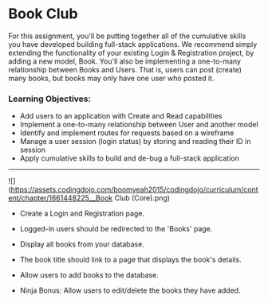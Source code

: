

Book Club
=========

For this assignment, you'll be putting together all of the cumulative skills you have developed building full-stack applications. We recommend simply extending the functionality of your existing Login & Registration project, by adding a new model, Book. You'll also be implementing a one-to-many relationship between Books and Users. That is, users can post (create) many books, but books may only have one user who posted it.

### Learning Objectives:

*   Add users to an application with Create and Read capabilities
*   Implement a one-to-many relationship between User and another model
*   Identify and implement routes for requests based on a wireframe
*   Manage a user session (login status) by storing and reading their ID in session
*   Apply cumulative skills to build and de-bug a full-stack application

* * *

![](https://assets.codingdojo.com/boomyeah2015/codingdojo/curriculum/content/chapter/1661448225__Book Club (Core).png)

*   Create a Login and Registration page.
    
*   Logged-in users should be redirected to the 'Books' page.
    
*   Display all books from your database.
    
*   The book title should link to a page that displays the book's details.
    
*   Allow users to add books to the database.
    
*   Ninja Bonus: Allow users to edit/delete the books they have added.